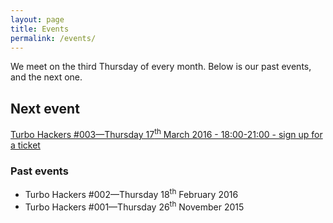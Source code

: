 ```yaml
---
layout: page
title: Events
permalink: /events/
---
```


We meet on the third Thursday of every month. Below is our past events, and the next one.

<div class="well">
	<h2>Next event</h2>
	<a href="https://www.eventbrite.co.uk/e/turbo-hackers-003-tickets-21790612308">Turbo Hackers #003&mdash;Thursday 17<sup>th</sup> March 2016 - 18:00-21:00 - sign up for a ticket</a>
</div>

<h3>Past events</h3>

<ul>
	<li>Turbo Hackers #002&mdash;Thursday 18<sup>th</sup> February 2016</li>
	<li>Turbo Hackers #001&mdash;Thursday 26<sup>th</sup> November 2015</li>
</ul>
